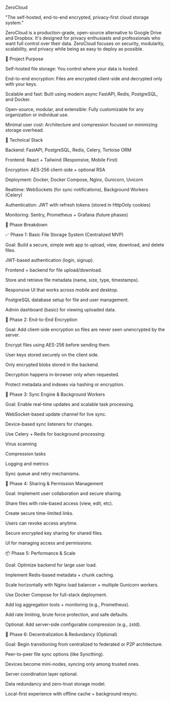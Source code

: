 ZeroCloud

"The self-hosted, end-to-end encrypted, privacy-first cloud storage system."

ZeroCloud is a production-grade, open-source alternative to Google Drive and Dropbox. It's designed for privacy enthusiasts and professionals who want full control over their data. ZeroCloud focuses on security, modularity, scalability, and privacy while being as easy to deploy as possible.

🧠 Project Purpose

Self-hosted file storage: You control where your data is hosted.

End-to-end encryption: Files are encrypted client-side and decrypted only with your keys.

Scalable and fast: Built using modern async FastAPI, Redis, PostgreSQL, and Docker.

Open-source, modular, and extensible: Fully customizable for any organization or individual use.

Minimal user cost: Architecture and compression focused on minimizing storage overhead.

📐 Technical Stack

Backend: FastAPI, PostgreSQL, Redis, Celery, Tortoise ORM

Frontend: React + Tailwind (Responsive, Mobile First)

Encryption: AES-256 client-side + optional RSA

Deployment: Docker, Docker Compose, Nginx, Gunicorn, Uvicorn

Realtime: WebSockets (for sync notifications), Background Workers (Celery)

Authentication: JWT with refresh tokens (stored in HttpOnly cookies)

Monitoring: Sentry, Prometheus + Grafana (future phases)

🔁 Phase Breakdown

✅ Phase 1: Basic File Storage System (Centralized MVP)

Goal: Build a secure, simple web app to upload, view, download, and delete files.

JWT-based authentication (login, signup).

Frontend + backend for file upload/download.

Store and retrieve file metadata (name, size, type, timestamps).

Responsive UI that works across mobile and desktop.

PostgreSQL database setup for file and user management.

Admin dashboard (basic) for viewing uploaded data.

🔐 Phase 2: End-to-End Encryption

Goal: Add client-side encryption so files are never seen unencrypted by the server.

Encrypt files using AES-256 before sending them.

User keys stored securely on the client side.

Only encrypted blobs stored in the backend.

Decryption happens in-browser only when requested.

Protect metadata and indexes via hashing or encryption.

🔁 Phase 3: Sync Engine & Background Workers

Goal: Enable real-time updates and scalable task processing.

WebSocket-based update channel for live sync.

Device-based sync listeners for changes.

Use Celery + Redis for background processing:

Virus scanning

Compression tasks

Logging and metrics

Sync queue and retry mechanisms.

🔄 Phase 4: Sharing & Permission Management

Goal: Implement user collaboration and secure sharing.

Share files with role-based access (view, edit, etc).

Create secure time-limited links.

Users can revoke access anytime.

Secure encrypted key sharing for shared files.

UI for managing access and permissions.

📦 Phase 5: Performance & Scale

Goal: Optimize backend for large user load.

Implement Redis-based metadata + chunk caching.

Scale horizontally with Nginx load balancer + multiple Gunicorn workers.

Use Docker Compose for full-stack deployment.

Add log aggregation tools + monitoring (e.g., Prometheus).

Add rate limiting, brute force protection, and safe defaults.

Optional: Add server-side configurable compression (e.g., zstd).

🧱 Phase 6: Decentralization & Redundancy (Optional)

Goal: Begin transitioning from centralized to federated or P2P architecture.

Peer-to-peer file sync options (like Syncthing).

Devices become mini-nodes, syncing only among trusted ones.

Server coordination layer optional.

Data redundancy and zero-trust storage model.

Local-first experience with offline cache + background resync.

